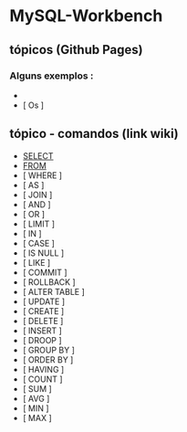 # MySQL-Workbench
 
 
<!---
<strong> Os significados dos logotipos :</strong>
|Descrição | Logotipo   |
|:--: |:--:|
| Projeto em desenvolvimento    |  🛑  |
| Meus projetos Favoritos | :heart: |
| Código Fonte - local do repositório | ☕|
--->

## tópicos (Github Pages) 
### Alguns exemplos : 
* [  ]()
* [ Os ]

## tópico - comandos (link wiki)  
* [ SELECT ](https://github.com/LeandroPereira2603/MySQL-Workbench/wiki/SELECT)
* [ FROM ](https://github.com/LeandroPereira2603/MySQL-Workbench/wiki/FROM)
* [ WHERE ]
* [ AS ]
* [ JOIN ]
* [ AND ]
* [ OR ]
* [ LIMIT ]
* [ IN ]
* [ CASE ]
* [ IS NULL ]
* [ LIKE ]
* [ COMMIT ]
* [ ROLLBACK ]
* [ ALTER TABLE ]
* [ UPDATE ]
* [ CREATE ]
* [ DELETE ]
* [ INSERT ]
* [ DROOP ]
* [ GROUP BY ]
* [ ORDER BY ]
* [ HAVING ]
* [ COUNT ]
* [ SUM ]
* [ AVG ]
* [ MIN ]
* [ MAX ]

